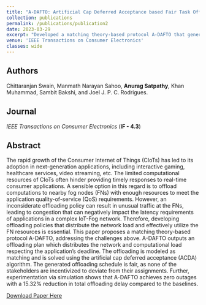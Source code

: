 ```yaml
---
title: "A-DAFTO: Artificial Cap Deferred Acceptance based Fair Task Offloading in Complex IoT-Fog Networks"
collection: publications
permalink: /publications/publication2
date: 2023-03-29
excerpt: "Developed a matching theory-based protocol A-DAFTO that generates an offloading plan which distributes the network and computational load at the FNs respecting the application’s deadline."
venue: 'IEEE Transactions on Consumer Electronics'
classes: wide
---
```

## Authors
Chittaranjan Swain, Manmath Narayan Sahoo, **Anurag Satpathy**, Khan Muhammad, Sambit Bakshi, and Joel J. P. C. Rodrigues.

## Journal

*IEEE Transactions on Consumer Electronics* (**IF - 4.3**)

## Abstract
The rapid growth of the Consumer Internet of Things (CIoTs) has led to its adoption in next-generation applications, including interactive gaming, healthcare services, video streaming, etc. The limited computational resources of CIoTs often hinder providing timely responses to real-time consumer applications. A sensible option in this regard is to offload computations to nearby fog nodes (FNs) with enough resources to meet the application quality-of-service (QoS) requirements. However, an inconsiderate offloading policy can result in unusual traffic at the FNs, leading to congestion that can negatively impact the latency requirements of applications in a complex IoT-Fog network. Therefore, developing offloading policies that distribute the network load and effectively utilize the FN resources is essential. This paper proposes a matching theory-based protocol A-DAFTO, addressing the challenges above. A-DAFTO outputs an offloading plan which distributes the network and computational load respecting the application’s deadline. The offloading is modeled as matching and is solved using the artificial cap deferred acceptance (ACDA) algorithm. The generated offloading schedule is fair, as none of the stakeholders are incentivized to deviate from their assignments. Further, experimentation via simulation shows that A-DAFTO achieves zero outages with a 15.32% reduction in total offloading delay compared to the baselines.

[Download Paper Here](https://ieeexplore.ieee.org/document/10086698)